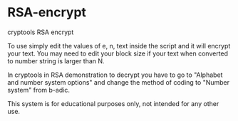 # RSA-encrypt
cryptools RSA encrypt

To use simply edit the values of e, n, text inside the script and it will encrypt your text. You may need to edit your block size if your text when converted to number string is larger than N.

In cryptools in RSA demonstration to decrypt you have to go to "Alphabet and number system options" and change the method of coding to "Number system" from b-adic.

This system is for educational purposes only, not intended for any other use.

